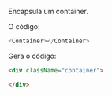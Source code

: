 Encapsula um container.

O código:
```js static
<Container></Container>
```

Gera o código:
```html static
<div className="container">

</div>